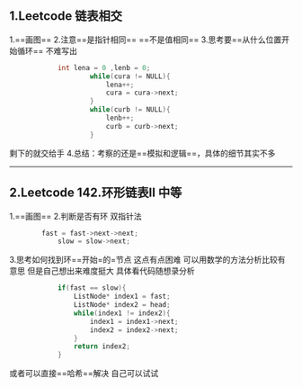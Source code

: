 ## 1.Leetcode 链表相交
1.==画图==
2.注意==是指针相同== ==不是值相同==
3.思考要==从什么位置开始循环== 不难写出
```cpp
			int lena = 0 ,lenb = 0;
			        while(cura != NULL){
			            lena++;
			            cura = cura->next;
			        }
			        while(curb != NULL){
			            lenb++;
			            curb = curb->next;
			        }
 ```
剩下的就交给手
4.总结：考察的还是==模拟和逻辑==，具体的细节其实不多

------------------------
## 2.Leetcode 142.环形链表Ⅱ 中等
1.==画图==
2.判断是否有环 双指针法 
```cpp
		fast = fast->next->next;
            slow = slow->next;
```
3.思考如何找到环==开始=的=节点
这点有点困难 可以用数学的方法分析比较有意思 但是自己想出来难度挺大 具体看代码随想录分析
```cpp
			if(fast == slow){
                ListNode* index1 = fast;
                ListNode* index2 = head;
                while(index1 != index2){
                    index1 = index1->next;
                    index2 = index2->next;
                }
                return index2;
            }
```
或者可以直接==哈希==解决 自己可以试试